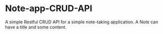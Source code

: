 # Note-app-CRUD-API

A simple Restful CRUD API for a simple note-taking application. A Note can have a title and some content. 
